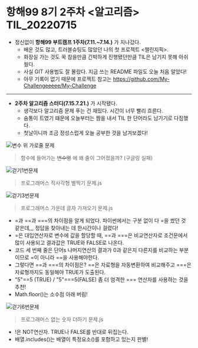 # 항해99 8기 2주차 <알고리즘> TIL_20220715 #
* 정신없이 **항해99 부트캠프 1주차(7.11.~7.14.)** 가 지나갔다. 
  * 배운 것도 많고, 트러블슈팅도 많았던 나의 첫 프로젝트 <챌린지픽>. 
  * 화장실 가는 것도 꾹 참을만큼 긴박하게 진행됐던만큼 TIL은 남기지 못해 아쉬웠다.
  * 사실 GIT 사용법도 잘 몰랐다. 지금 쓰는 README 파일도 오늘 처음 알았다!
  * 아무 기록이 없기 때문에 프로젝트 참고는 https://github.com/My-Challengeeeee/My-Challenge
----------------------------------------------------------------------------------------------------
* **2주차 알고리즘 스터디(7.15.7.21.)** 가 시작됐다.
  * 생각보다 알고리즘 문제 푸는 건 재밌다. 시간이 너무 빨리 흐른다. 
  * 숨통이 트였기 떄문에 오늘부터는 짬을 내서 TIL 한 단어라도 남기기로 다짐했다. 
  * 첫날이니까 조금 정성스럽게 오늘 공부한 것을 남겨보겠다!

![변수 위 가로줄 문제](https://user-images.githubusercontent.com/109029407/179265085-7349b69c-3b91-444c-8357-f8e4cced87bd.png)
> 함수에 들어가는 ~~변수명~~ 에 왜 줄이 그어졌을까? (구글링 실패)

![걷기1번문제](https://user-images.githubusercontent.com/109029407/179265170-0ac2e355-3248-43da-aab7-c09737b5059d.png)
> 프로그래머스 직사각형 별찍기 문제.js

![걷기3번문제](https://user-images.githubusercontent.com/109029407/179265178-ddc69d3e-46ac-4444-96de-a84a4a1433f7.png)
> 프로그래머스 가운데 글자 가져오기 문제.js
* =과 ==과 ===의 차이점을 알게 되었다. 파이썬에서는 구분 없이 다 =을 썼던 것 같은데,,, 정답을 찾아내는 데 한시간이나 걸렸다!
* =은 대입연산자로 변수에 값을 할당할 때, ==과 ===은 비교연산자로 조건문에서 많이 사용되고 결과값은 TRUE와 FALSE로 나온다.
* 코드 세 번째 줄은 단어s 나머지연산의 결과가 0과 같은지 다른지를 비교하는 부분이므로 =이 아니라 ==을 사용해야한다. 
* 그렇다면 ==과 ===의 차이점은? ==은 자료형을 자동변환하여 비교해주고 ===은 자료형까지도 동일해야 TRUE가 도출된다.
* "5"==5 (TRUE) / "5"===5(FALSE) 좀 더 엄격한 === 연산자를 사용하는 것을 추천!
* Math.floor()는 소수점 아래 버림!

![걷기6번문제](https://user-images.githubusercontent.com/109029407/179265184-b8dc7fe5-14a8-425d-a131-0dc5ee3b4ead.png)
> 프로그래머스 없는 숫자 더하기 문제.js
* !은 NOT연산자. TRUE나 FALSE를 반대로 뒤집는다.
* 배열.includes()는 배열이 특정요소()를 포함하고 있는지 판별!
